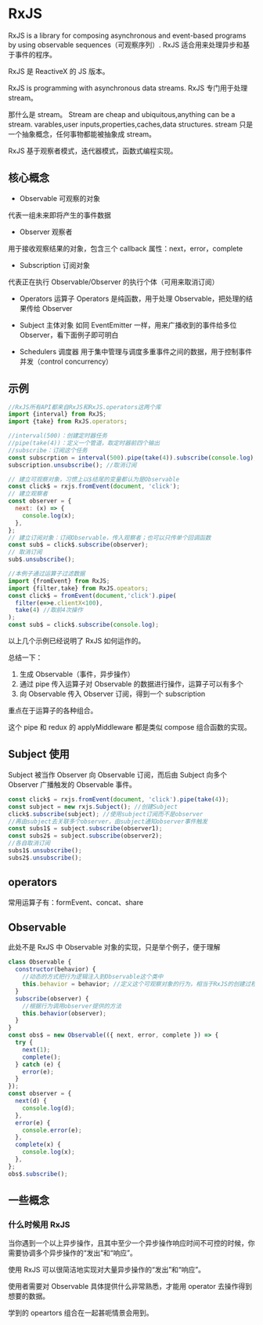 # RxJS

RxJS is a library for composing asynchronous and event-based programs by using observable sequences（可观察序列）.
RxJS 适合用来处理异步和基于事件的程序。

RxJS 是 ReactiveX 的 JS 版本。

RxJS is programming with asynchronous data streams.
RxJS 专门用于处理 stream。

那什么是 stream。
Stream are cheap and ubiquitous,anything can be a stream.
varables,user inputs,properties,caches,data structures.
stream 只是一个抽象概念，任何事物都能被抽象成 stream。

RxJS 基于观察者模式，迭代器模式，函数式编程实现。

## 核心概念

- Observable 可观察的对象

代表一组未来即将产生的事件数据

- Observer 观察者

用于接收观察结果的对象，包含三个 callback 属性：next，error，complete

- Subscription 订阅对象

代表正在执行 Observable/Observer 的执行个体（可用来取消订阅）

- Operators 运算子
  Operators 是纯函数，用于处理 Observable，把处理的结果传给 Observer

- Subject 主体对象
  如同 EventEmitter 一样，用来广播收到的事件给多位 Observer，看下面例子即可明白

- Schedulers 调度器
  用于集中管理与调度多重事件之间的数据，用于控制事件并发（control concurrency）

## 示例

```js
//RxJS所有API都来自RxJS和RxJS.operators这两个库
import {interval} from RxJS;
import {take} from RxJS.operators;

//interval(500)：创建定时器任务
//pipe(take(4))：定义一个管道，取定时器前四个输出
//subscribe：订阅这个任务
const subscrption = interval(500).pipe(take(4)).subscribe(console.log);
subscription.unsubscribe(); //取消订阅

```

```js
// 建立可观察对象，习惯上以$结尾的变量都认为是Observable
const click$ = rxjs.fromEvent(document, 'click');
// 建立观察者
const observer = {
  next: (x) => {
    console.log(x);
  },
};
// 建立订阅对象：订阅Observable，传入观察者；也可以只传单个回调函数
const sub$ = click$.subscribe(observer);
// 取消订阅
sub$.unsubscribe();
```

```js
//本例子通过运算子过滤数据
import {fromEvent} from RxJS;
import {filter,take} from RxJS.opeators;
const click$ = fromEvent(document,'click').pipe(
  filter(e=>e.clientX<100),
  take(4) //取前4次操作
);
const sub$ = click$.subscribe(console.log);
```

以上几个示例已经说明了 RxJS 如何运作的。

总结一下：

1. 生成 Observable（事件，异步操作）
2. 通过 pipe 传入运算子对 Observable 的数据进行操作，运算子可以有多个
3. 向 Observable 传入 Observer 订阅，得到一个 subscription

重点在于运算子的各种组合。

这个 pipe 和 redux 的 applyMiddleware 都是类似 compose 组合函数的实现。

## Subject 使用

Subject 被当作 Observer 向 Observable 订阅，而后由 Subject 向多个 Observer 广播触发的 Observable 事件。

```js
const click$ = rxjs.fromEvent(document, 'click').pipe(take(4));
const subject = new rxjs.Subject(); //创建Subject
click$.subscribe(subject); //使用subject订阅而不是observer
//再由subject去关联多个observer，由subject通知observer事件触发
const subs1$ = subject.subscribe(observer1);
const subs2$ = subject.subscribe(observer2);
//各自取消订阅
subs1$.unsubscribe();
subs2$.unsubscribe();
```

## operators

常用运算子有：formEvent、concat、share

## Observable

此处不是 RxJS 中 Observable 对象的实现，只是举个例子，便于理解

```js
class Observable {
  constructor(behavior) {
    //动态的方式把行为逻辑注入到Observable这个类中
    this.behavior = behavior; //定义这个可观察对象的行为，相当于RxJS的创建过程使用的运算子，如：fromEvent
  }
  subscribe(observer) {
    //根据行为调用observer提供的方法
    this.behavior(observer);
  }
}
const obs$ = new Observable(({ next, error, complete }) => {
  try {
    next(1);
    complete();
  } catch (e) {
    error(e);
  }
});
const observer = {
  next(d) {
    console.log(d);
  },
  error(e) {
    console.error(e);
  },
  complete(x) {
    console.log(x);
  },
};
obs$.subscribe();
```

## 一些概念

### 什么时候用 RxJS

当你遇到一个以上异步操作，且其中至少一个异步操作响应时间不可控的时候，你需要协调多个异步操作的“发出”和“响应”。

使用 RxJS 可以很简洁地实现对大量异步操作的“发出”和“响应”。

使用者需要对 Observable 具体提供什么非常熟悉，才能用 operator 去操作得到想要的数据。

学到的 opeartors 组合在一起甚呃情景会用到。
